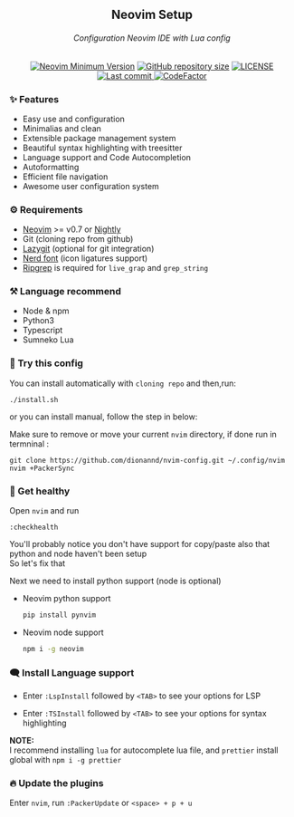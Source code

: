 <h2 align="center"> Neovim Setup </h2>

<h6 align="center"> Configuration Neovim IDE with Lua config </h6>
  
<div align="center">

[![Neovim Minimum Version](https://img.shields.io/badge/Neovim-0.7+-blueviolet.svg?style=flat-square&logo=Neovim&logoColor=white)](https://github.com/neovim/neovim)
  <a href="https://github.com/dionannd/nvim-config"
        ><img
            src="https://img.shields.io/github/repo-size/dionannd/nvim-config?style=flat-square&label=Repo"
            alt="GitHub repository size"
    /></a>
    <a href="https://github.com/dionannd/nvim-config/blob/main/LICENSE">
        <img src="https://img.shields.io/github/license/dionannd/nvim-config?style=flat-square&logo=GNU&label=License" alt="LICENSE"
      />
    <a href="https://github.com/dionannd/nvim-config/pulse">
      <img alt="Last commit" src="https://img.shields.io/github/last-commit/dionannd/nvim-config?style=flat-square&label=Last Commit"/>
    </a>
    <a href="https://www.codefactor.io/repository/github/dionannd/nvim-config">
      <img src="https://www.codefactor.io/repository/github/dionannd/nvim-config/badge" alt="CodeFactor" />
    </a>
</div>

### ✨ Features
- Easy use and configuration
- Minimalias and clean
- Extensible package management system
- Beautiful syntax highlighting with treesitter
- Language support and Code Autocompletion
- Autoformatting
- Efficient file navigation
- Awesome user configuration system

### ⚙️ Requirements
- [Neovim](https://neovim.io/) >= v0.7 or [Nightly](https://github.com/neovim/neovim/releases/tag/nightly)
- Git (cloning repo from github)
- [Lazygit](https://github.com/jesseduffield/lazygit) (optional for git integration)
- [Nerd font](https://www.nerdfonts.com/) (icon ligatures support)
- [Ripgrep](https://github.com/BurntSushi/ripgrep) is required for `live_grap` and `grep_string`

### ⚒️  Language recommend
- Node & npm
- Python3
- Typescript
- Sumneko Lua

### 🚀 Try this config

You can install automatically with `cloning repo` and then,run:
```
./install.sh
```
or you can install manual, follow the step in below:

Make sure to remove or move your current `nvim` directory, 
if done run in termninal :

```
git clone https://github.com/dionannd/nvim-config.git ~/.config/nvim
nvim +PackerSync
```

### 🎣 Get healthy

Open `nvim` and run
```
:checkhealth
```

You'll probably notice you don't have support for copy/paste also that python and node haven't been setup <br />
So let's fix that <br />

Next we need to install python support (node is optional)
- Neovim python support
  
  ```bash
  pip install pynvim
  ```
- Neovim node support
  
  ```bash
  npm i -g neovim
  ```

### 🗨️ Install Language support

- Enter `:LspInstall` followed by `<TAB>` to see your options for LSP

- Enter `:TSInstall` followed by `<TAB>` to see your options for syntax highlighting

**NOTE:** <br />
I recommend installing `lua` for autocomplete lua file, and `prettier` install global with `npm i -g prettier`

### 🔥 Update the plugins

Enter `nvim`, run `:PackerUpdate` or `<space> + p + u`
